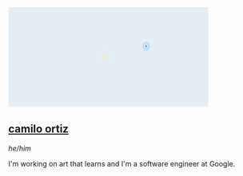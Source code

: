 <img src="image.png" width=400></img>

## [camilo ortiz](https://camilodoa.github.io)

*he/him*

I'm working on art that learns and I'm a software engineer at Google.
